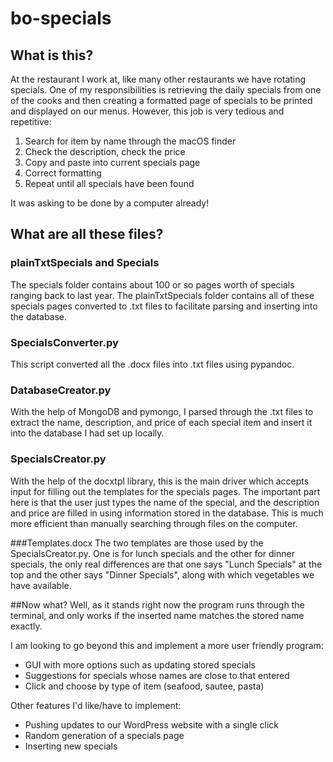 # bo-specials
## What is this?

At the restaurant I work at, like many other restaurants we have rotating specials. One of my responsibilities is retrieving the daily specials from one of the cooks
and then creating a formatted page of specials to be printed and displayed on our menus. However, this job is very tedious and repetitive:
1. Search for item by name through the macOS finder
2. Check the description, check the price
3. Copy and paste into current specials page
4. Correct formatting
5. Repeat until all specials have been found

It was asking to be done by a computer already!

## What are all these files?
### plainTxtSpecials and Specials
The specials folder contains about 100 or so pages worth of specials ranging back to last year. The plainTxtSpecials folder contains all of these specials pages
converted to .txt files to facilitate parsing and inserting into the database.

### SpecialsConverter.py
This script converted all the .docx files into .txt files using pypandoc.

### DatabaseCreator.py
With the help of MongoDB and pymongo, I parsed through the .txt files to extract the name, description, and price of each special item and insert it into the 
database I had set up locally.

### SpecialsCreator.py
With the help of the docxtpl library, this is the main driver which accepts input for filling out the templates for the specials pages. The important part here is that
the user just types the name of the special, and the description and price are filled in using information stored in the database. This is much more efficient than
manually searching through files on the computer.

###Templates.docx
The two templates are those used by the SpecialsCreator.py. One is for lunch specials and the other for dinner specials, the only real differences are that one says 
"Lunch Specials" at the top and the other says "Dinner Specials", along with which vegetables we have available.

##Now what?
Well, as it stands right now the program runs through the terminal, and only works if the inserted name matches the stored name exactly.

I am looking to go beyond this and implement a more user friendly program:
- GUI with more options such as updating stored specials
- Suggestions for specials whose names are close to that entered
- Click and choose by type of item (seafood, sautee, pasta)

Other features I'd like/have to implement:
- Pushing updates to our WordPress website with a single click
- Random generation of a specials page
- Inserting new specials
